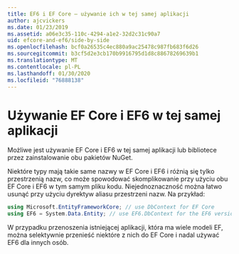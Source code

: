 ```yaml
---
title: EF6 i EF Core — używanie ich w tej samej aplikacji
author: ajcvickers
ms.date: 01/23/2019
ms.assetid: a06e3c35-110c-4294-a1e2-32d2c31c90a7
uid: efcore-and-ef6/side-by-side
ms.openlocfilehash: bcf0a26535c4ec880a9ac25478c987fb683f6d26
ms.sourcegitcommit: b3cf5d2e3cb170b9916795d1d8c88678269639b1
ms.translationtype: MT
ms.contentlocale: pl-PL
ms.lasthandoff: 01/30/2020
ms.locfileid: "76888138"
---
```

# <a name="using-ef-core-and-ef6-in-the-same-application"></a>Używanie EF Core i EF6 w tej samej aplikacji

Możliwe jest używanie EF Core i EF6 w tej samej aplikacji lub bibliotece przez zainstalowanie obu pakietów NuGet.

Niektóre typy mają takie same nazwy w EF Core i EF6 i różnią się tylko przestrzenią nazw, co może spowodować skomplikowanie przy użyciu obu EF Core i EF6 w tym samym pliku kodu. Niejednoznaczność można łatwo usunąć przy użyciu dyrektyw aliasu przestrzeni nazw. Na przykład:

``` csharp
using Microsoft.EntityFrameworkCore; // use DbContext for EF Core
using EF6 = System.Data.Entity; // use EF6.DbContext for the EF6 version
```

W przypadku przenoszenia istniejącej aplikacji, która ma wiele modeli EF, można selektywnie przenieść niektóre z nich do EF Core i nadal używać EF6 dla innych osób.

